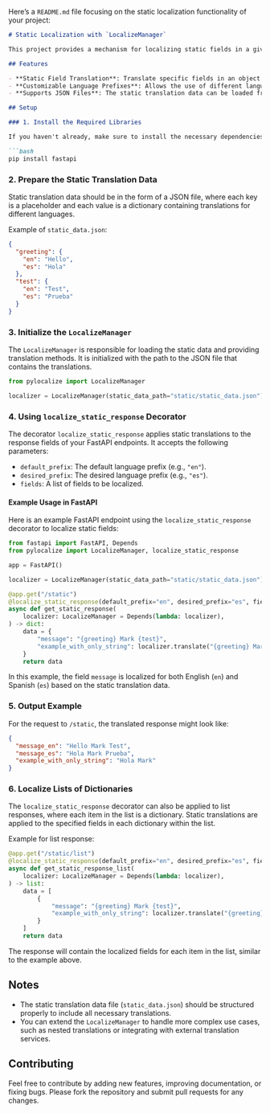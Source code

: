 Here’s a `README.md` file focusing on the static localization functionality of your project:

```markdown
# Static Localization with `LocalizeManager`

This project provides a mechanism for localizing static fields in a given data set. The `LocalizeManager` handles the translation of placeholders in strings, which are defined in static translation files. This is particularly useful for translating content like UI strings, messages, and labels in different languages.

## Features

- **Static Field Translation**: Translate specific fields in an object or list based on predefined static translations.
- **Customizable Language Prefixes**: Allows the use of different language prefixes for the translations (e.g., `en` for English, `es` for Spanish).
- **Supports JSON Files**: The static translation data can be loaded from a JSON file for easy management.

## Setup

### 1. Install the Required Libraries

If you haven't already, make sure to install the necessary dependencies for your project. This includes FastAPI and any other relevant dependencies:

```bash
pip install fastapi
```

### 2. Prepare the Static Translation Data

Static translation data should be in the form of a JSON file, where each key is a placeholder and each value is a dictionary containing translations for different languages.

Example of `static_data.json`:

```json
{
  "greeting": {
    "en": "Hello",
    "es": "Hola"
  },
  "test": {
    "en": "Test",
    "es": "Prueba"
  }
}
```

### 3. Initialize the `LocalizeManager`

The `LocalizeManager` is responsible for loading the static data and providing translation methods. It is initialized with the path to the JSON file that contains the translations.

```python
from pylocalize import LocalizeManager

localizer = LocalizeManager(static_data_path="static/static_data.json")
```

### 4. Using `localize_static_response` Decorator

The decorator `localize_static_response` applies static translations to the response fields of your FastAPI endpoints. It accepts the following parameters:
- `default_prefix`: The default language prefix (e.g., `"en"`).
- `desired_prefix`: The desired language prefix (e.g., `"es"`).
- `fields`: A list of fields to be localized.

#### Example Usage in FastAPI

Here is an example FastAPI endpoint using the `localize_static_response` decorator to localize static fields:

```python
from fastapi import FastAPI, Depends
from pylocalize import LocalizeManager, localize_static_response

app = FastAPI()

localizer = LocalizeManager(static_data_path="static/static_data.json")

@app.get("/static")
@localize_static_response(default_prefix="en", desired_prefix="es", fields=["message"])
async def get_static_response(
    localizer: LocalizeManager = Depends(lambda: localizer),
) -> dict:
    data = {
        "message": "{greeting} Mark {test}",
        "example_with_only_string": localizer.translate("{greeting} Mark", "es"),
    }
    return data
```

In this example, the field `message` is localized for both English (`en`) and Spanish (`es`) based on the static translation data.

### 5. Output Example

For the request to `/static`, the translated response might look like:

```json
{
  "message_en": "Hello Mark Test",
  "message_es": "Hola Mark Prueba",
  "example_with_only_string": "Hola Mark"
}
```

### 6. Localize Lists of Dictionaries

The `localize_static_response` decorator can also be applied to list responses, where each item in the list is a dictionary. Static translations are applied to the specified fields in each dictionary within the list.

Example for list response:

```python
@app.get("/static/list")
@localize_static_response(default_prefix="en", desired_prefix="es", fields=["message"])
async def get_static_response_list(
    localizer: LocalizeManager = Depends(lambda: localizer),
) -> list:
    data = [
        {
            "message": "{greeting} Mark {test}",
            "example_with_only_string": localizer.translate("{greeting} Mark", "es"),
        }
    ]
    return data
```

The response will contain the localized fields for each item in the list, similar to the example above.

## Notes

- The static translation data file (`static_data.json`) should be structured properly to include all necessary translations.
- You can extend the `LocalizeManager` to handle more complex use cases, such as nested translations or integrating with external translation services.

## Contributing

Feel free to contribute by adding new features, improving documentation, or fixing bugs. Please fork the repository and submit pull requests for any changes.
